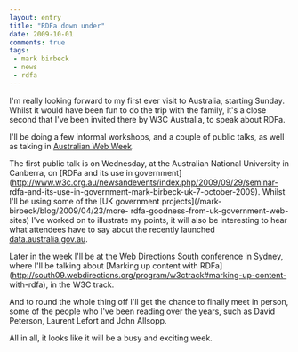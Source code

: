 ```yaml
---
layout: entry
title: "RDFa down under"
date: 2009-10-01
comments: true
tags:
 - mark birbeck
 - news
 - rdfa
---
```

  
I'm really looking forward to my first ever visit to Australia, starting
Sunday. Whilst it would have been fun to do the trip with the family, it's a
close second that I've been invited there by W3C Australia, to speak about
RDFa.

<!-- more -->

  
I'll be doing a few informal workshops, and a couple of public talks, as well
as taking in [Australian Web Week](http://webweek.com.au/).

  
The first public talk is on Wednesday, at the Australian National University
in Canberra, on [RDFa and its use in
government](http://www.w3c.org.au/newsandevents/index.php/2009/09/29/seminar-
rdfa-and-its-use-in-government-mark-birbeck-uk-7-october-2009). Whilst I'll be
using some of the [UK government projects](/mark-birbeck/blog/2009/04/23/more-
rdfa-goodness-from-uk-government-web-sites) I've worked on to illustrate my
points, it will also be interesting to hear what attendees have to say about
the recently launched [data.australia.gov.au](http://data.australia.gov.au/).

  
Later in the week I'll be at the Web Directions South conference in Sydney,
where I'll be talking about [Marking up content with
RDFa](http://south09.webdirections.org/program/w3ctrack#marking-up-content-
with-rdfa), in the W3C track.

  
And to round the whole thing off I'll get the chance to finally meet in
person, some of the people who I've been reading over the years, such as David
Peterson, Laurent Lefort and John Allsopp.

  
All in all, it looks like it will be a busy and exciting week.

